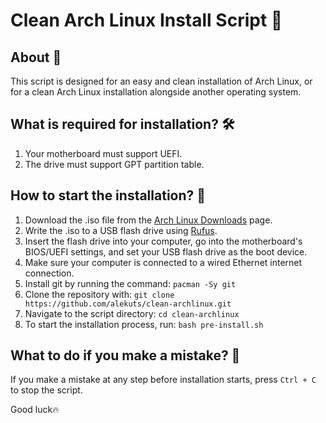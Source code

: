 # Clean Arch Linux Install Script 🚀

## About 📖
This script is designed for an easy and clean installation of Arch Linux, or for a clean Arch Linux installation alongside another operating system.

## What is required for installation? 🛠️

1. Your motherboard must support UEFI.
2. The drive must support GPT partition table.

## How to start the installation? 🤔

1. Download the .iso file from the [Arch Linux Downloads](https://archlinux.org/download/) page.
2. Write the .iso to a USB flash drive using [Rufus](https://rufus.ie/).
3. Insert the flash drive into your computer, go into the motherboard's BIOS/UEFI settings, and set your USB flash drive as the boot device.
4. Make sure your computer is connected to a wired Ethernet internet connection.
5. Install git by running the command: ```pacman -Sy git```
6. Clone the repository with: ```git clone https://github.com/alekuts/clean-archlinux.git```
7. Navigate to the script directory: ```cd clean-archlinux```
8. To start the installation process, run: ```bash pre-install.sh```

## What to do if you make a mistake? 🚩

If you make a mistake at any step before installation starts, press ```Ctrl + C``` to stop the script.

Good luck🔥
